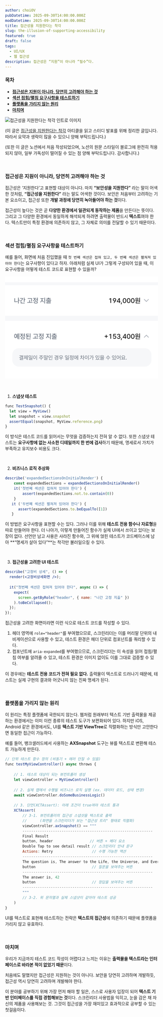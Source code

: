 ```yaml
---
author: choiOV
pubDatetime: 2025-09-30T14:00:00.000Z
modDatetime: 2025-09-30T14:00:00.000Z
title: 접근성을 지원한다는 착각
slug: the-illusion-of-supporting-accessibility
featured: true
draft: false
tags:
  - UI/UX
  - 웹 접근성
description: 접근성은 “지원”이 아니라 “필수”다.
---
```


### 목차

<!-- toc -->

- [**접근성은 지원이 아니라, 당연히 고려해야 하는 것**](#%EC%A0%91%EA%B7%BC%EC%84%B1%EC%9D%80-%EC%A7%80%EC%9B%90%EC%9D%B4-%EC%95%84%EB%8B%88%EB%9D%BC-%EB%8B%B9%EC%97%B0%ED%9E%88-%EA%B3%A0%EB%A0%A4%ED%95%B4%EC%95%BC-%ED%95%98%EB%8A%94-%EA%B2%83)
- [**섹션 접힘/펼침 요구사항을 테스트하기**](#%EC%84%B9%EC%85%98-%EC%A0%91%ED%9E%98%ED%8E%BC%EC%B9%A8-%EC%9A%94%EA%B5%AC%EC%82%AC%ED%95%AD%EC%9D%84-%ED%85%8C%EC%8A%A4%ED%8A%B8%ED%95%98%EA%B8%B0)
- [**플랫폼을 가리지 않는 원리**](#%ED%94%8C%EB%9E%AB%ED%8F%BC%EC%9D%84-%EA%B0%80%EB%A6%AC%EC%A7%80-%EC%95%8A%EB%8A%94-%EC%9B%90%EB%A6%AC)
- [**마치며**](#%EB%A7%88%EC%B9%98%EB%A9%B0)

<!-- tocstop -->

<img src="/assets/the-illusion-of-supporting-accessibility/intro.png" alt="접근성을 지원한다는 착각 인트로 이미지" width="650" />

<br>

(이 글은 [접근성을 지원한다는 착각](https://blog.banksalad.com/tech/the-illusion-of-supporting-accessibility/) 아티클을 읽고 스터디 발표를 위해 정리한 글입니다. 따라서 요약과 생략이 많을 수 있으니 양해 부탁드립니다.)

(또한 이 글은 노션에서 처음 작성되었으며, 노션의 원문 스타일이 블로그에 완전히 적용되지 않아, 일부 가독성이 떨어질 수 있는 점 양해 부탁드립니다. 감사합니다.)

<br>

### **접근성은 지원이 아니라, 당연히 고려해야 하는 것**

접근성은 ‘지원한다’고 표현할 대상이 아니다. 마치 **“보안성을 지원한다”** 라는 말이 어색한 것처럼,
**“접근성을 지원한다”** 라는 말도 어색한 것이다. 보안은 처음부터 고려하는 기본 요소이고,
접근성 또한 **개발 과정에 당연히 녹아들어야 하는 것**이다.

접근성이 높다는 것은 곧 **다양한 환경에서 일관되게 동작하는 제품**을 만든다는 뜻이다.
그리고 그 다양한 환경에서 동일하게 해석되게 하려면 출력물이 반드시 **텍스트**여야 한다.
텍스트만이 특정 환경에 의존하지 않고, 그 자체로 의미를 전달할 수 있기 때문이다.

<br>

### **섹션 접힘/펼침 요구사항을 테스트하기**

예를 들어, 화면에 처음 진입했을 때 `첫 번째 섹션은 접혀 있고, 두 번째 섹션은 펼쳐져 있어야 한다`는 요구사항이 있다고 하자.
아래처럼 실제 UI가 그렇게 구성되어 있을 때, 이 요구사항을 어떻게 테스트 코드로 표현할 수 있을까?

![section.png](public/assets/the-illusion-of-supporting-accessibility/section.png)

<br>

1. **스냅샷 테스트**

```jsx
func TestSnapshot() {
  let view = MyView()
  let snapshot = view.snapshot
  assertEqual(snapshot, MyView.reference.png)
}
```

이 방식은 테스트 코드를 읽어서는 무엇을 검증하는지 전혀 알 수 없다.
또한 스냅샷 테스트는 **요구사항에 없는 사소한 디테일까지 한 번에 검사**하기 때문에,
명세로서 가치가 부족하고 유지보수 비용도 크다.

<br>

2. **비즈니스 로직 추상화**

```jsx
describe('expandedSectionsOnInitialRender') {
    const expandedSections = expandedSectionsOnInitialRender()
    it('첫번째 섹션은 접혀져 있어야 한다') {
        assert(expandedSections.not.to.contain(0))
    }
   it ('두번째 섹션은 펼쳐져 있어야 한다') {
      assert(expandedSections.to.beEqualTo([1])
   }
```

이 방법은 요구사항을 표현할 수는 있다. 그러나 이를 위해 **테스트 전용 함수나 자료형**을 따로 만들어야 한다.
더 나아가, 이렇게 만들어진 함수가 실제 UI에서 쓰이고 있다는 보장이 없다.
선언만 남고 사용은 사라진 함수와, 그 위에 얹힌 테스트가 코드베이스에 남아 **“명세가 살아 있다”**는 착각만 불러일으킬 수 있다.

<br>

3. **접근성을 고려한 UI 테스트**

```jsx
describe("고정비 상세", () => {
  render(<고정비상세화면 />);

  it("첫번째 섹션은 접혀져 있어야 한다", async () => {
    expect(
      screen.getByRole("header", { name: "나간 고정 지출" })
    ).toBeCollapsed();
  });
});
```

접근성을 고려한 화면이라면 이런 식으로 테스트 코드를 작성할 수 있다.

1. 헤더 영역에 `role="header"`를 부여했으므로, 스크린리더는 이를 머리말 단위의 내비게이션으로 사용할 수 있고, 테스트 환경은 헤더 단위로 컴포넌트를 쿼리할 수 있다.
2. 컴포넌트에 `aria-expanded`를 부여했으므로, 스크린리더는 이 속성을 읽어 접힘/펼침 여부를 알려줄 수 있고, 테스트 환경은 이미지 없이도 이를 그대로 검증할 수 있다.

이 경우에는 **테스트 전용 코드가 전혀 필요 없다.** 출력물이 텍스트로 드러나기 때문에, 테스트는 실제 구현의 결과와 어긋나지 않는 진짜 명세가 된다.

<br>

### **플랫폼을 가리지 않는 원리**

이 원리는 특정 플랫폼에 국한되지 않는다. 웹처럼 원래부터 텍스트 기반 출력물을 제공하는 환경에서는 이미 이런 종류의 테스트 도구가 보편화되어 있다. 하지만 iOS, Android 같은 환경에서도, UI를 **텍스트 기반 ViewTree**로 직렬화하는 방식만 고안한다면 동일한 접근이 가능하다.

예를 들어, 뱅크샐러드에서 사용하는 **AXSnapshot** 도구는 뷰를 텍스트로 변환해 테스트 가능하게 만든다.

```jsx
// 단위 테스트 함수 정의 (비동기 + 에러 던질 수 있음)
func testMyViewController() async throws {

    // 1. 테스트 대상이 되는 뷰컨트롤러 생성
    let viewController = MyViewController()

    // 2. 실제 앱에서 수행될 비즈니스 로직 실행 (ex. 데이터 로드, 상태 변경)
    await viewController.doSomeBusinessLogic()

    // 3. 단언(XCTAssert): 아래 조건이 true여야 테스트 통과
    XCTAssert(
        // 3-1. 뷰컨트롤러의 접근성 스냅샷을 텍스트로 출력
        //      (화면을 스크린리더가 보는 "접근성 트리" 형태로 직렬화)
        viewController.axSnapshot() == """
        ------------------------------------------------------------
        Final Result
        button, header                 // 버튼 + 헤더 요소
        Double Tap to see detail result // 스크린리더 안내 문구
        Actions: Retry                  // 수행 가능한 액션
        ------------------------------------------------------------
        The question is, The answer to the Life, the Universe, and Everything
        button                          // 질문을 보여주는 버튼
        ------------------------------------------------------------
        The answer is, 42
        button                          // 정답을 보여주는 버튼
        ------------------------------------------------------------
        """
        // 3-2. 위 문자열과 실제 스냅샷이 같아야 테스트 성공
    )
}
```

UI를 텍스트로 표현해 테스트하는 전략은 **텍스트의 접근성**에 의존하기 때문에 플랫폼을 가리지 않고 유효하다.

<br>

### **마치며**

우리가 지금까지 테스트 코드 작성이 어렵다고 느끼는 이유는 **출력물을 텍스트라는 인터페이스로 바라본 적이 없었기 때문**이다.

처음에도 말했지만 접근성은 지원하는 것이 아니다. 보안을 당연히 고려하며 개발하듯, 접근성 역시 당연히 고려하며 개발해야 한다.

이 분야를 공부하기 위해 가장 먼저 해야 할 일은, 스스로 사용자 입장이 되어 **텍스트 기반 인터페이스를 직접 경험해보는 것**이다.
스크린리더 사용법을 익히고, 눈을 감은 채 자신의 제품을 사용해보는 것. 그것이 접근성을 가장 재미있고 효과적으로 공부할 수 있는 첫걸음이다.
